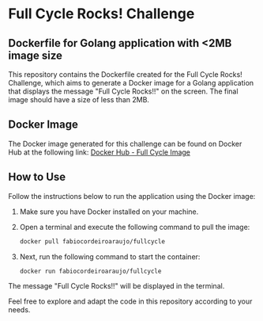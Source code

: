 # Full Cycle Rocks! Challenge 

## Dockerfile for Golang application with <2MB image size

This repository contains the Dockerfile created for the Full Cycle Rocks! Challenge, which aims to generate a Docker image for a Golang application that displays the message "Full Cycle Rocks!!" on the screen. The final image should have a size of less than 2MB.

## Docker Image

The Docker image generated for this challenge can be found on Docker Hub at the following link: [Docker Hub - Full Cycle Image](https://hub.docker.com/repository/docker/fabiocordeiroaraujo/fullcycle)

## How to Use

Follow the instructions below to run the application using the Docker image:

1. Make sure you have Docker installed on your machine.

2. Open a terminal and execute the following command to pull the image:

   ```bash
   docker pull fabiocordeiroaraujo/fullcycle

3. Next, run the following command to start the container:

   ```bash
   docker run fabiocordeiroaraujo/fullcycle

The message "Full Cycle Rocks!!" will be displayed in the terminal.

Feel free to explore and adapt the code in this repository according to your needs.
